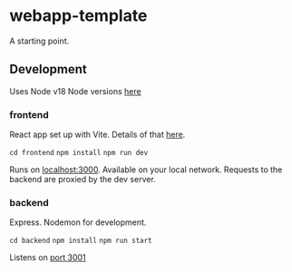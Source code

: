 # webapp-template

A starting point.

## Development

Uses Node v18 
Node versions [here](https://nodejs.dev/en/about/releases/)

### frontend

React app set up with Vite. Details of that [here](https://vitejs.dev/guide/).

`cd frontend`
`npm install`
`npm run dev`

Runs on [localhost:3000](http://localhost:3000). Available on your local network. Requests to the backend are proxied by the dev server.

### backend

Express. Nodemon for development. 

`cd backend`
`npm install`
`npm run start`

Listens on [port 3001](http://localhost:3001) 
